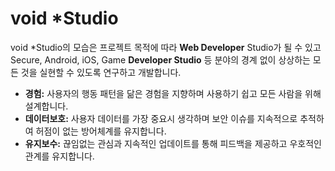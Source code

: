 # void *Studio

void *Studio의 모습은 프로젝트 목적에 따라 **Web Developer** Studio가 될 수 있고 Secure, Android, iOS, Game **Developer Studio** 등 분야의 경계 없이 상상하는 모든 것을 실현할 수 있도록 연구하고 개발합니다.

* **경험:** 사용자의 행동 패턴을 닮은 경험을 지향하며 사용하기 쉽고 모든 사람을 위해 설계합니다.
* **데이터보호:** 사용자 데이터를 가장 중요시 생각하며 보안 이슈를 지속적으로 추적하여 허점이 없는 방어체계를 유지합니다.
* **유지보수:** 끊임없는 관심과 지속적인 업데이트를 통해 피드백을 제공하고 우호적인 관계를 유지합니다.

